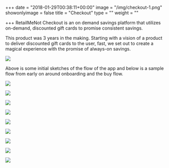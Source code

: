 +++
date = "2018-01-29T00:38:11+00:00"
image = "/img/checkout-1.png"
showonlyimage = false
title = "Checkout"
type = ""
weight = ""

+++
RetailMeNot Checkout is an on demand savings platform that utilizes on-demand, discounted gift cards to promise consistent savings.
<!--more-->

This product was 3 years in the making. Starting with a vision of a product to deliver discounted gift cards to the user, fast, we set out to create a magical experience with the promise of always-on savings.

![](/img/checkout-2.jpg)

Above is some initial sketches of the flow of the app and below is a sample flow from early on around onboarding and the buy flow.

![](/img/checkout-3.png)

![](/img/checkout-4.png)

![](/img/checkout-5.png)

![](/img/checkout-6.png)

![](/img/checkout-7.png)

![](/img/checkout-8.png)

![](/img/checkout-9.png)

![](/img/checkout-10.png)

![](/img/checkout-11.png)